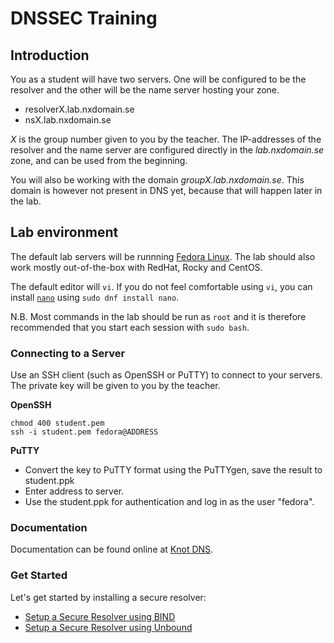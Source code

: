 # DNSSEC Training


## Introduction

You as a student will have two servers. One will be configured to be the
resolver and the other will be the name server hosting your zone.

-   resolverX.lab.nxdomain.se
-   nsX.lab.nxdomain.se

*X* is the group number given to you by the teacher. The IP-addresses of
the resolver and the name server are configured directly in the
*lab.nxdomain.se* zone, and can be used from the beginning.

You will also be working with the domain *groupX.lab.nxdomain.se*. This domain
is however not present in DNS yet, because that will happen later in the
lab.


## Lab environment

The default lab servers will be runnning [Fedora Linux](https://getfedora.org/). The lab should also work mostly out-of-the-box with RedHat, Rocky and CentOS.

The default editor will `vi`. If you do not feel comfortable using `vi`, you can install [`nano`](https://www.nano-editor.org/) using `sudo dnf install nano`.

N.B. Most commands in the lab should be run as `root` and it is therefore recommended that you start each session with `sudo bash`.


### Connecting to a Server

Use an SSH client (such as OpenSSH or PuTTY) to connect to your servers.
The private key will be given to you by the teacher.

**OpenSSH**

    chmod 400 student.pem
    ssh -i student.pem fedora@ADDRESS

**PuTTY**

-   Convert the key to PuTTY format using the PuTTYgen, save the result
    to student.ppk
-   Enter address to server.
-   Use the student.ppk for authentication and log in as the user "fedora".


### Documentation

Documentation can be found online at [Knot DNS](https://www.knot-dns.cz/documentation/).


### Get Started

Let's get started by installing a secure resolver:

- [Setup a Secure Resolver using BIND](recursive-bind.md)
- [Setup a Secure Resolver using Unbound](recursive-unbound.md)
